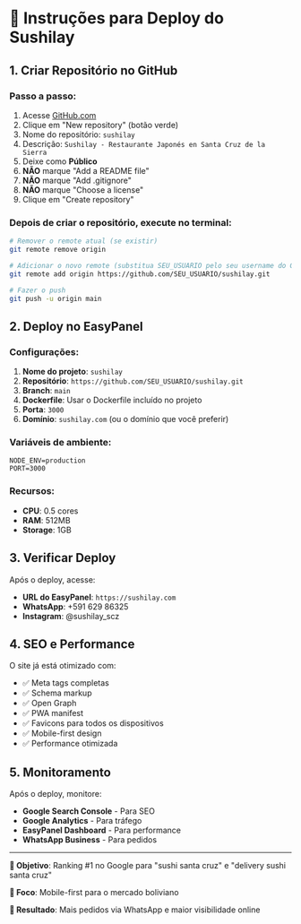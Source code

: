 # 🚀 Instruções para Deploy do Sushilay

## 1. Criar Repositório no GitHub

### Passo a passo:
1. Acesse [GitHub.com](https://github.com)
2. Clique em "New repository" (botão verde)
3. Nome do repositório: `sushilay`
4. Descrição: `Sushilay - Restaurante Japonés en Santa Cruz de la Sierra`
5. Deixe como **Público**
6. **NÃO** marque "Add a README file"
7. **NÃO** marque "Add .gitignore"
8. **NÃO** marque "Choose a license"
9. Clique em "Create repository"

### Depois de criar o repositório, execute no terminal:

```bash
# Remover o remote atual (se existir)
git remote remove origin

# Adicionar o novo remote (substitua SEU_USUARIO pelo seu username do GitHub)
git remote add origin https://github.com/SEU_USUARIO/sushilay.git

# Fazer o push
git push -u origin main
```

## 2. Deploy no EasyPanel

### Configurações:
1. **Nome do projeto**: `sushilay`
2. **Repositório**: `https://github.com/SEU_USUARIO/sushilay.git`
3. **Branch**: `main`
4. **Dockerfile**: Usar o Dockerfile incluído no projeto
5. **Porta**: `3000`
6. **Domínio**: `sushilay.com` (ou o domínio que você preferir)

### Variáveis de ambiente:
```
NODE_ENV=production
PORT=3000
```

### Recursos:
- **CPU**: 0.5 cores
- **RAM**: 512MB
- **Storage**: 1GB

## 3. Verificar Deploy

Após o deploy, acesse:
- **URL do EasyPanel**: `https://sushilay.com`
- **WhatsApp**: +591 629 86325
- **Instagram**: @sushilay_scz

## 4. SEO e Performance

O site já está otimizado com:
- ✅ Meta tags completas
- ✅ Schema markup
- ✅ Open Graph
- ✅ PWA manifest
- ✅ Favicons para todos os dispositivos
- ✅ Mobile-first design
- ✅ Performance otimizada

## 5. Monitoramento

Após o deploy, monitore:
- **Google Search Console** - Para SEO
- **Google Analytics** - Para tráfego
- **EasyPanel Dashboard** - Para performance
- **WhatsApp Business** - Para pedidos

---

**🎯 Objetivo**: Ranking #1 no Google para "sushi santa cruz" e "delivery sushi santa cruz"

**📱 Foco**: Mobile-first para o mercado boliviano

**🍣 Resultado**: Mais pedidos via WhatsApp e maior visibilidade online
